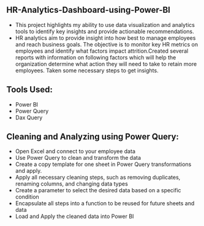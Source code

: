 ## HR-Analytics-Dashboard-using-Power-BI
- This project highlights my ability to use data visualization and analytics tools to identify key insights and provide actionable recommendations.
- HR analytics aim to provide insight into how best to manage employees and reach business goals. The objective is to monitor key HR metrics on employees and identify what factors impact attrition.Created several reports with information on following factors which will help the organization determine what action they will need to take to retain more employees. Taken some necessary steps to get insights.

## Tools Used:
- Power BI
- Power Query
- Dax Query

## Cleaning and Analyzing using Power Query:
- Open Excel and connect to your employee data
- Use Power Query to clean and transform the data
- Create a copy template for one sheet in Power Query transformations and apply.
- Apply all necessary cleaning steps, such as removing duplicates, renaming columns, and changing data types
- Create a parameter to select the desired data based on a specific condition
- Encapsulate all steps into a function to be reused for future sheets and data
- Load and Apply the cleaned data into Power BI
